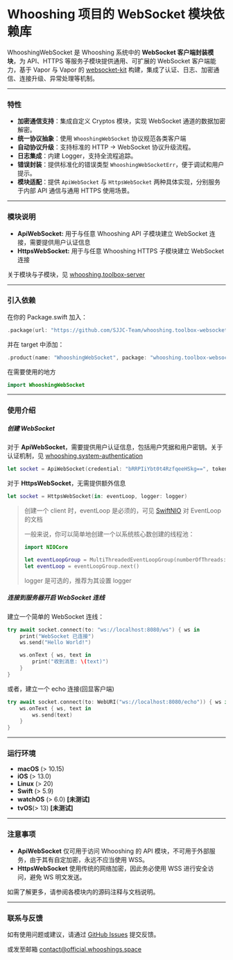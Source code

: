 # Whooshing 项目的 WebSocket 模块依赖库

WhooshingWebSocket 是 Whooshing 系统中的 **WebSocket 客户端封装模块**，为 API、HTTPS 等服务子模块提供通用、可扩展的 WebSocket 客户端能力，基于 Vapor 与 Vapor 的  [websocket-kit](https://github.com/vapor/websocket-kit) 构建，集成了认证、日志、加密通信、连接升级、异常处理等机制。

-----

### 特性

-  **加密通信支持**：集成自定义 Cryptos 模块，实现 WebSocket 通道的数据加密解密。
-  **统一协议抽象**：使用 `WhooshingWebSocket` 协议规范各类客户端
-  **自动协议升级**：支持标准的 HTTP → WebSocket 协议升级流程。
-  **日志集成**：内建 Logger，支持全流程追踪。
-  **错误封装**：提供标准化的错误类型 `WhooshingWebSocketErr`，便于调试和用户提示。
-  **模块适配**：提供 `ApiWebSocket` 与 `HttpsWebSocket` 两种具体实现，分别服务于内部 API 通信与通用 HTTPS 使用场景。

----

### 模块说明

- **ApiWebSocket:** 用于与任意 Whooshing API 子模块建立 WebSocket 连接，需要提供用户认证信息
- **HttpsWebSocket:** 用于与任意 Whooshing HTTPS 子模块建立 WebSocket 连接

关于模块与子模块，见 [whooshing.toolbox-server](https://github.com/SJJC-Team/whooshing.toolbox-server)

-----

### 引入依赖

在你的 Package.swift 加入：

``` swift
.package(url: "https://github.com/SJJC-Team/whooshing.toolbox-websocket.git", .upToNextMajor(from: "1.1.2"))
```

并在 target 中添加：

```swift
.product(name: "WhooshingWebSocket", package: "whooshing.toolbox-websocket")
```

在需要使用的地方

```swift
import WhooshingWebSocket
```

-------

### 使用介绍

##### 创建 WebSocket

对于 **ApiWebSocket**，需要提供用户认证信息，包括用户凭据和用户密钥。关于认证机制，见 [whooshing.system-authentication](https://github.com/SJJC-Team/whooshing.system-authentication)

```swift
let socket = ApiWebSocket(credential: "bRRPIiYbt0t4RzfqeeHSkg==", token: "jXTz4vTQk0O/XFIjWQIHLC7z9/E0/4VtEb+LkF8IcA4=", eventLoop: eventLoop, logger: logger)
```

对于 **HttpsWebSocket**，无需提供额外信息

```swift
let socket = HttpsWebSocket(in: eventLoop, logger: logger)
```

> 创建一个 client 时，eventLoop 是必须的，可见 [SwiftNIO](https://github.com/apple/swift-nio) 对 EventLoop 的文档
>
> 一般来说，你可以简单地创建一个以系统核心数创建的线程池：
>
> ```swift
> import NIOCore
> 
> let eventLoopGroup = MultiThreadedEventLoopGroup(numberOfThreads: System.coreCount)
> let eventLoop = eventLoopGroup.next()
> ```
>
> logger 是可选的，推荐为其设置 logger



##### 连接到服务器开启 WebSocket 连线

建立一个简单的 WebSocket 连线：

```swift
try await socket.connect(to: "ws://localhost:8080/ws") { ws in
    print("WebSocket 已连接")
    ws.send("Hello World!")

    ws.onText { ws, text in
        print("收到消息: \(text)")
    }
}
```

或者，建立一个 echo 连接(回显客户端)

```swift
try await socket.connect(to: WebURI("ws://localhost:8080/echo")) { ws in
    ws.onText { ws, text in
        ws.send(text)
    }
}
```

----

### 运行环境

* **macOS** (> 10.15)
* **iOS** (> 13.0)
* **Linux** (> 20)
* **Swift** (> 5.9)
* **watchOS** (> 6.0) **[未测试]**
* **tvOS**(> 13) **[未测试]**

---------

### 注意事项

- **ApiWebSocket** 仅可用于访问 Whooshing 的 API 模块，不可用于外部服务，由于其有自定加密，永远不应当使用 WSS。
- **HttpsWebSocket** 使用传统的网络加密，因此务必使用 WSS 进行安全访问，避免 WS 明文发送。

如需了解更多，请参阅各模块内的源码注释与文档说明。

-------

### 联系与反馈

如有使用问题或建议，请通过 [GitHub Issues](https://github.com/SJJC-Team/whooshing.toolbox-websocket/issues) 提交反馈。

或发至邮箱 [contact@official.whooshings.space](mailto:contact@official.whooshings.space)
